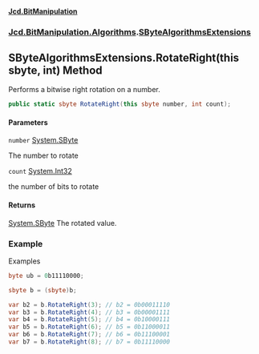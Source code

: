 #### [Jcd.BitManipulation](index.md 'index')

### [Jcd.BitManipulation.Algorithms](Jcd.BitManipulation.Algorithms 'Jcd.BitManipulation.Algorithms').[SByteAlgorithmsExtensions](Jcd.BitManipulation.Algorithms.SByteAlgorithmsExtensions 'Jcd.BitManipulation.Algorithms.SByteAlgorithmsExtensions')

## SByteAlgorithmsExtensions.RotateRight(this sbyte, int) Method

Performs a bitwise right rotation on a number.

```csharp
public static sbyte RotateRight(this sbyte number, int count);
```

#### Parameters

<a name='Jcd.BitManipulation.Algorithms.SByteAlgorithmsExtensions.RotateRight(thissbyte,int).number'></a>

`number` [System.SByte](https://docs.microsoft.com/en-us/dotnet/api/System.SByte 'System.SByte')

The number to rotate

<a name='Jcd.BitManipulation.Algorithms.SByteAlgorithmsExtensions.RotateRight(thissbyte,int).count'></a>

`count` [System.Int32](https://docs.microsoft.com/en-us/dotnet/api/System.Int32 'System.Int32')

the number of bits to rotate

#### Returns

[System.SByte](https://docs.microsoft.com/en-us/dotnet/api/System.SByte 'System.SByte')
The rotated value.

### Example

Examples

```csharp
byte ub = 0b11110000;

sbyte b = (sbyte)b;

var b2 = b.RotateRight(3); // b2 = 0b00011110
var b3 = b.RotateRight(4); // b3 = 0b00001111
var b4 = b.RotateRight(5); // b4 = 0b10000111
var b5 = b.RotateRight(6); // b5 = 0b11000011
var b6 = b.RotateRight(7); // b6 = 0b11100001
var b7 = b.RotateRight(8); // b7 = 0b11110000
```